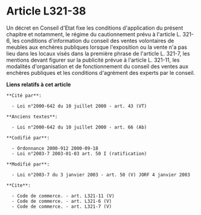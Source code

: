 # Article L321-38

Un décret en Conseil d'Etat fixe les conditions d'application du présent chapitre et notamment, le régime du cautionnement
prévu à l'article L. 321-6, les conditions d'information du conseil des ventes volontaires de meubles aux enchères publiques
lorsque l'exposition ou la vente n'a pas lieu dans les locaux visés dans la première phrase de l'article L. 321-7, les
mentions devant figurer sur la publicité prévue à l'article L. 321-11, les modalités d'organisation et de fonctionnement du
conseil des ventes aux enchères publiques et les conditions d'agrément des experts par le conseil.

**Liens relatifs à cet article**

	**Cité par**:

	  - Loi n°2000-642 du 10 juillet 2000 - art. 43 (VT)

	**Anciens textes**:

	  - Loi n°2000-642 du 10 juillet 2000 - art. 66 (Ab)

	**Codifié par**:

	  - Ordonnance 2000-912 2000-09-18
	  - Loi n°2003-7 2003-01-03 art. 50 I (ratification)

	**Modifié par**:

	  - Loi n°2003-7 du 3 janvier 2003 - art. 50 (V) JORF 4 janvier 2003

	**Cite**:

	  - Code de commerce. - art. L321-11 (V)
	  - Code de commerce. - art. L321-6 (V)
	  - Code de commerce. - art. L321-7 (V)
